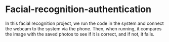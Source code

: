 # Facial-recognition-authentication
In this facial recognition project, we run the code in the system and connect the webcam to the system via the phone. Then, when running, it compares the image with the saved photos to see if it is correct, and if not, it fails.
